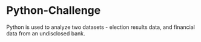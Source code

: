 # Python-Challenge
Python is used to analyze two datasets - election results data, and financial data from an undisclosed bank.
